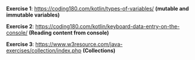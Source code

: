 **Exercise 1**: https://coding180.com/kotlin/types-of-variables/ **(mutable and immutable variables)**

**Exercise 2**: https://coding180.com/kotlin/keyboard-data-entry-on-the-console/ **(Reading content from console)**

**Exercise 3**: https://www.w3resource.com/java-exercises/collection/index.php **(Collections)**

